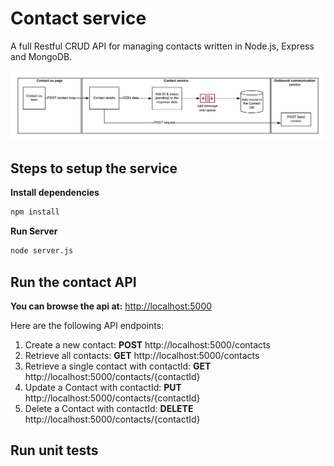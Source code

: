 # Contact service

A full Restful CRUD API for managing contacts written in Node.js, Express and MongoDB.

![Outbound communications framework architecture](Micronox-ContactService.jpeg)

## Steps to setup the service

**Install dependencies**

```bash
npm install
```
**Run Server**

```bash
node server.js
```

## Run the contact API
**You can browse the api at:** <http://localhost:5000>

Here are the following API endpoints:

1.	Create a new contact: **POST** http://localhost:5000/contacts
2.	Retrieve all contacts: **GET** http://localhost:5000/contacts
3.	Retrieve a single contact with contactId: **GET** http://localhost:5000/contacts/{contactId}
4. Update a Contact with contactId: **PUT** http://localhost:5000/contacts/{contactId}
5. Delete a Contact with contactId: **DELETE** http://localhost:5000/contacts/{contactId}

## Run unit tests

